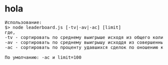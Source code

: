 # hola
<pre>
Использование:
$> node leaderboard.js [-tv|-av|-ac] [limit]
где, 
-tv - сортировать по среднему выигрышe исходя из общего количества сессий
-av - сортировать по среднему выигрышу исходдя из совершенных сделок
-ac - сортировать по проценту удавшихся сделок по оношению к общему количеству

По умолчанию: -ac и limit=100
<pre>
